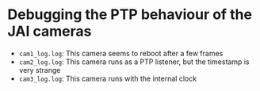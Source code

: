 # Debugging the PTP behaviour of the JAI cameras

* `cam1_log.log`: This camera seems to reboot after a few frames
* `cam2_log.log`: This camera runs as a PTP listener, but the timestamp is very strange
* `cam3_log.log`: This camera runs with the internal clock
